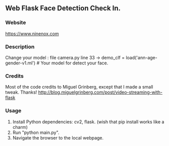 ## Web Flask Face Detection Check In.

### Website
https://www.ninenox.com

### Description
Change your model : file camera.py line 33 -> demo_clf = load('ann-age-gender-v1.ml')  # Your model for detect your face.

### Credits
Most of the code credits to Miguel Grinberg, except that I made a small tweak. Thanks!
http://blog.miguelgrinberg.com/post/video-streaming-with-flask

### Usage
1. Install Python dependencies: cv2, flask. (wish that pip install works like a charm)
2. Run "python main.py".
3. Navigate the browser to the local webpage.
